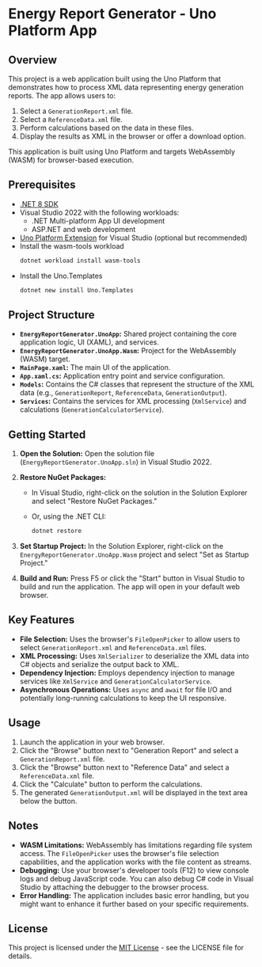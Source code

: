 # Energy Report Generator - Uno Platform App

## Overview

This project is a web application built using the Uno Platform that demonstrates how to process XML data representing energy generation reports. The app allows users to:

1. Select a `GenerationReport.xml` file.
2. Select a `ReferenceData.xml` file.
3. Perform calculations based on the data in these files.
4. Display the results as XML in the browser or offer a download option.

This application is built using Uno Platform and targets WebAssembly (WASM) for browser-based execution.

## Prerequisites

*   [.NET 8 SDK](https://dotnet.microsoft.com/download)
*   Visual Studio 2022 with the following workloads:
    *   .NET Multi-platform App UI development
    *   ASP.NET and web development
*   [Uno Platform Extension](https://marketplace.visualstudio.com/items?itemName=unoplatform.uno-platform-addin-2022) for Visual Studio (optional but recommended)
*   Install the wasm-tools workload
    ```bash
    dotnet workload install wasm-tools
    ```
*   Install the Uno.Templates
    ```bash
    dotnet new install Uno.Templates
    ```

## Project Structure

*   **`EnergyReportGenerator.UnoApp`:** Shared project containing the core application logic, UI (XAML), and services.
*   **`EnergyReportGenerator.UnoApp.Wasm`:** Project for the WebAssembly (WASM) target.
*   **`MainPage.xaml`:** The main UI of the application.
*   **`App.xaml.cs`:** Application entry point and service configuration.
*   **`Models`:** Contains the C# classes that represent the structure of the XML data (e.g., `GenerationReport`, `ReferenceData`, `GenerationOutput`).
*   **`Services`:** Contains the services for XML processing (`XmlService`) and calculations (`GenerationCalculatorService`).

## Getting Started

1. **Open the Solution:** Open the solution file (`EnergyReportGenerator.UnoApp.sln`) in Visual Studio 2022.

2. **Restore NuGet Packages:**
    *   In Visual Studio, right-click on the solution in the Solution Explorer and select "Restore NuGet Packages."
    *   Or, using the .NET CLI:

        ```bash
        dotnet restore
        ```

3. **Set Startup Project:** In the Solution Explorer, right-click on the `EnergyReportGenerator.UnoApp.Wasm` project and select "Set as Startup Project."

4. **Build and Run:** Press F5 or click the "Start" button in Visual Studio to build and run the application. The app will open in your default web browser.

## Key Features

*   **File Selection:** Uses the browser's `FileOpenPicker` to allow users to select `GenerationReport.xml` and `ReferenceData.xml` files.
*   **XML Processing:** Uses `XmlSerializer` to deserialize the XML data into C# objects and serialize the output back to XML.
*   **Dependency Injection:** Employs dependency injection to manage services like `XmlService` and `GenerationCalculatorService`.
*   **Asynchronous Operations:** Uses `async` and `await` for file I/O and potentially long-running calculations to keep the UI responsive.

## Usage

1. Launch the application in your web browser.
2. Click the "Browse" button next to "Generation Report" and select a `GenerationReport.xml` file.
3. Click the "Browse" button next to "Reference Data" and select a `ReferenceData.xml` file.
4. Click the "Calculate" button to perform the calculations.
5. The generated `GenerationOutput.xml` will be displayed in the text area below the button.

## Notes

*   **WASM Limitations:** WebAssembly has limitations regarding file system access. The `FileOpenPicker` uses the browser's file selection capabilities, and the application works with the file content as streams.
*   **Debugging:** Use your browser's developer tools (F12) to view console logs and debug JavaScript code. You can also debug C# code in Visual Studio by attaching the debugger to the browser process.
*   **Error Handling:** The application includes basic error handling, but you might want to enhance it further based on your specific requirements.

## License

This project is licensed under the [MIT License](LICENSE) - see the LICENSE file for details.